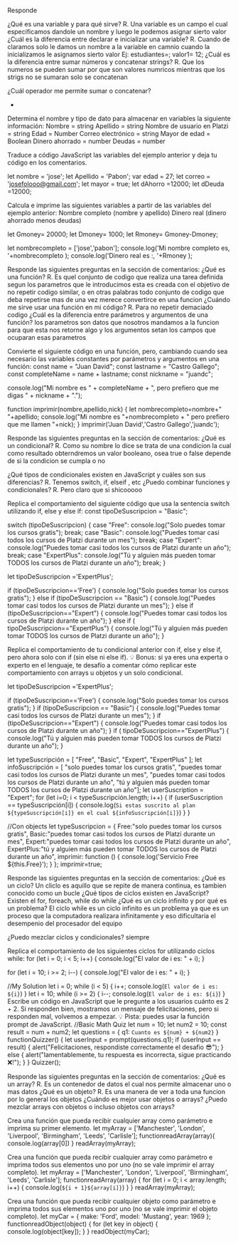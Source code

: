 Responde 

¿Qué es una variable y para qué sirve?
R. Una variable es un campo el cual especificamos dandole un nombre  y luego le podemos asignar sierto valor 
¿Cuál es la diferencia entre declarar e inicializar una variable?
R. Cuando de claramos solo le damos un nombre a la variable en camnio cuando la inicializamos le asignamos sierto valor 
Ej: estudiantes=; valor1= 12;
¿Cuál es la diferencia entre sumar números y concatenar strings?
R. Que los numeros se pueden sumar por que son valores numricos mientras que los strigs no se sumaran solo se concatenan

¿Cuál operador me permite sumar o concatenar?

+

Determina el nombre y tipo de dato para almacenar en variables la siguiente información:
Nombre = string 
Apellido = string
Nombre de usuario en Platzi = string
Edad = Number 
Correo electrónico = string
Mayor de edad =  Boolean
Dinero ahorrado = number 
Deudas = number 

Traduce a código JavaScript las variables del ejemplo anterior y deja tu código en los comentarios.

let nombre = 'jose';
let Apellido = 'Pabon';
var edad = 27;
let correo = 'josefolooo@gmail.com';
let mayor = true;
let dAhorro =12000;
let dDeuda =12000;

Calcula e imprime las siguientes variables a partir de las variables del ejemplo anterior:
Nombre completo (nombre y apellido)
Dinero real (dinero ahorrado menos deudas)


let Gmoney= 20000; 
let Dmoney= 1000;
let Rmoney= Gmoney-Dmoney;

let nombrecompleto = ['jose','pabon'];
console.log('Mi nombre completo es, '+nombrecompleto );
console.log('Dinero real es :, '+Rmoney );

Responde las siguientes preguntas en la sección de comentarios:
¿Qué es una función?
R. Es quel conjunto de codigo que realiza una tarea definida segun los parametros que le introducimos 
esta es creada con el objetivo de no repetir codigo similar, o en otras palabras todo 
conjunto de codigo que deba repetirse mas de una vez merece convertirce en una funcion
¿Cuándo me sirve usar una función en mi código?
R. Para no repetir demaciado codigo 
¿Cuál es la diferencia entre parámetros y argumentos de una función?
los parametros son datos que nosotros mandamos a la funcion para que esta nos retorne algo 
y los argumentos setan los campos que ocuparan esas parametros 

Convierte el siguiente código en una función, pero, cambiando cuando sea necesario las variables constantes por parámetros y argumentos en una función:
const name = "Juan David";
const lastname = "Castro Gallego";
const completeName = name + lastname;
const nickname = "juandc";

console.log("Mi nombre es " + completeName + ", pero prefiero que me digas " + nickname + ".");

function imprimir(nombre,apellido,nick) {
    let nombrecompleto=nombre+" "+apellido;
    console.log("Mi nombre es "+nombrecompleto + " pero prefiero que me llamen "+nick);
}
imprimir('Juan David','Castro Gallego','juandc');

Responde las siguientes preguntas en la sección de comentarios:
¿Qué es un condicional?
R. Como su nombre lo dice se trata de una condicion la cual como resultado obterndremos un valor booleano, osea true o false
depende de si la condicion se cumpla o no 

¿Qué tipos de condicionales existen en JavaScript y cuáles son sus diferencias?
R. Tenemos switch, if, elseif , etc 
¿Puedo combinar funciones y condicionales?
R. Pero claro que si shicooooo

Replica el comportamiento del siguiente código que usa la sentencia switch utilizando if, else y else if:
const tipoDeSuscripcion = "Basic";

switch (tipoDeSuscripcion) {
   case "Free":
       console.log("Solo puedes tomar los cursos gratis");
       break;
   case "Basic":
       console.log("Puedes tomar casi todos los cursos de Platzi durante un mes");
       break;
   case "Expert":
       console.log("Puedes tomar casi todos los cursos de Platzi durante un año");
       break;
   case "ExpertPlus":
       console.log("Tú y alguien más pueden tomar TODOS los cursos de Platzi durante un año");
       break;
}

let tipoDeSuscripcion ='ExpertPlus';

if (tipoDeSuscripcion=='Free') 
{
    console.log("Solo puedes tomar los cursos gratis");
}
else if (tipoDeSuscripcion == "Basic")
{ 
        console.log("Puedes tomar casi todos los cursos de Platzi durante un mes");
}
else if (tipoDeSuscripcion=="Expert")
{
        console.log("Puedes tomar casi todos los cursos de Platzi durante un año");
}
else if ( tipoDeSuscripcion=="ExpertPlus")
{
        console.log("Tú y alguien más pueden tomar TODOS los cursos de Platzi durante un año");
}

Replica el comportamiento de tu condicional anterior con if, else y else if, pero ahora solo con if (sin else ni else if).
💡 Bonus: si ya eres una experta o experto en el lenguaje, te desafío a comentar cómo replicar este comportamiento con arrays u objetos y un solo condicional.

let tipoDeSuscripcion ='ExpertPlus';

if (tipoDeSuscripcion=='Free') 
{
    console.log("Solo puedes tomar los cursos gratis");
}
 if (tipoDeSuscripcion == "Basic")
{ 
        console.log("Puedes tomar casi todos los cursos de Platzi durante un mes");
}
 if (tipoDeSuscripcion=="Expert")
{
        console.log("Puedes tomar casi todos los cursos de Platzi durante un año");
}
 if ( tipoDeSuscripcion=="ExpertPlus")
{
        console.log("Tú y alguien más pueden tomar TODOS los cursos de Platzi durante un año");
}

let typeSuscripción = [
    "Free",
    "Basic", 
    "Expert", 
    "ExpertPlus"
    ];
    let infoSuscripción = [
    "solo puedes tomar los cursos gratis", 
    "puedes tomar casi todos los cursos de Platzi durante un mes", 
    "puedes tomar casi todos los cursos de Platzi durante un año", 
    "tú y alguien más pueden tomar TODOS los cursos de Platzi durante un año"];
    let userSuscription = "Expert";
    for (let i=0; i < typeSuscripción.length; i++) {
      if (userSuscription == typeSuscripción[i]) {
          console.log(`Si estas suscrito al plan ${typeSuscripción[i]} en el cual ${infoSuscripción[i]}`)
      }
    }


//Con objects
let typeSuscripcion = {
       Free:"solo puedes tomar los cursos gratis",
       Basic:"puedes tomar casi todos los cursos de Platzi durante un mes",
       Expert:"puedes tomar casi todos los cursos de Platzi durante un año",
       ExpertPlus:"tú y alguien más pueden tomar TODOS los cursos de Platzi durante un año",
       imprimir: function () {
        console.log('Servicio Free ${this.Free}');
       }
};
imprimir=true;


Responde las siguientes preguntas en la sección de comentarios:
¿Qué es un ciclo?
Un cliclo es aquillo que se repite de manera continua, es tambien conocido como un bucle 
¿Qué tipos de ciclos existen en JavaScript?
Existen el for, foreach, while do while 
¿Qué es un ciclo infinito y por qué es un problema?
El ciclo while es un ciclo infinito es un problema ya que es un proceso que la computadora realizara infinitamente y eso dificultaria el desempenio del procesador del equipo

¿Puedo mezclar ciclos y condicionales?
siempre 

Replica el comportamiento de los siguientes ciclos for utilizando ciclos while:
for (let i = 0; i < 5; i++) {
    console.log("El valor de i es: " + i);
}

for (let i = 10; i >= 2; i--) {
    console.log("El valor de i es: " + i);
}

//My Solution
let i = 0;
while (i < 5) {
  i++;
  console.log(`El valor de i es: ${i}`)
}
let i = 10;
while (i >= 2) {
  i--;
  console.log(`El valor de i es: ${i}`)
}
Escribe un código en JavaScript que le pregunte a los usuarios cuánto es 2 + 2. Si responden bien, mostramos un mensaje de felicitaciones, pero si responden mal, volvemos a empezar.
💡 Pista: puedes usar la función prompt de JavaScript.
//Basic Math Quiz
let num = 10;
let num2 = 10;
const result = num + num2;
let questions = {
  q1: `Cuanto es ${num} + ${num2}`
}
functionQuizzer() {
  let userInput = prompt(questions.q1);
  if (userInput == result) {
    alert("Felicitaciones, respondiste correctamente el desafio 😎");
  } else {
    alert("lamentablemente, tu respuesta es incorrecta, sigue practicando ❌!");
  }
}
Quizzer();

Responde las siguientes preguntas en la sección de comentarios:
¿Qué es un array?
R. Es un contenedor de datos el cual nos permite almacenar uno o mas datos 
¿Qué es un objeto?
R. Es una manera de ver a toda una funcion por lo general los objetos 
¿Cuándo es mejor usar objetos o arrays?
¿Puedo mezclar arrays con objetos o incluso objetos con arrays?


Crea una función que pueda recibir cualquier array como parámetro e imprima su primer elemento.
let myArray = ['Manchester', 'London', 'Liverpool', 'Birmingham', 'Leeds', 'Carlisle'];
functionreadArray(array){
	console.log(array[0])
}
readArray(myArray);


Crea una función que pueda recibir cualquier array como parámetro e imprima todos sus elementos uno por uno (no se vale imprimir el array completo).
let myArray = ['Manchester', 'London', 'Liverpool', 'Birmingham', 'Leeds', 'Carlisle'];
functionreadArray(array) {
  for (let i = 0; i < array.length; i++) {
    console.log(`${i + 1}${array[i]}`)
  }
}
readArray(myArray);

Crea una función que pueda recibir cualquier objeto como parámetro e imprima todos sus elementos uno por uno (no se vale imprimir el objeto completo).
let myCar = {
  make: 'Ford',
  model: 'Mustang',
  year: 1969
};
functionreadObject(object) {
  for (let key in object) {
    console.log(object[key]);
 	}
 }
readObject(myCar);


